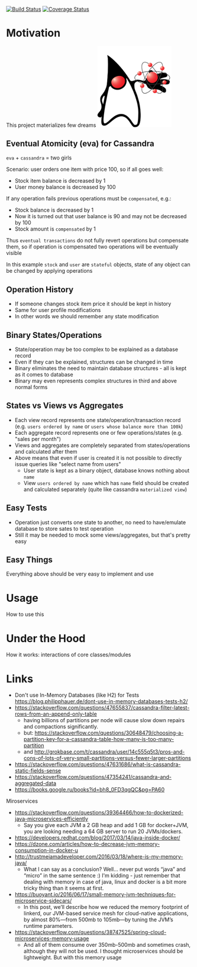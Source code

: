 [![Build Status](https://travis-ci.org/eva4j/eva4j-api.svg?branch=master)](https://travis-ci.org/eva4j/eva4j-api)
[![Coverage Status](https://coveralls.io/repos/eva4j/eva4j-api/badge.png)](https://coveralls.io/r/eva4j/eva4j-api)


# Motivation

This project materializes few dreams <img src="atomik-java.png" width="200"> 

## Eventual Atomicity (eva) for Cassandra

`eva` + `cassandra` = two girls

Scenario: user orders one item with price 100, so if all goes well:
 
- Stock item balance is decreased by 1
- User money balance is decreased by 100

If any operation fails previous operations must be `compensated`, e.g.:

- Stock balance is decreased by 1
- Now it is turned out that user balance is 90 and may not be decreased by 100
- Stock amount is `compensated` by 1

Thus `eventual transactions` do not fully revert operations but compensate them, so if operation is compensated two operations will be eventually visible

In this example `stock` and `user`  are `stateful` objects, state of any object can be changed by applying operations

## Operation History

- If someone changes stock item price it should be kept in history
- Same for user profile modifications
- In other words we should remember any state modification

## Binary States/Operations

- State/operation may be too complex to be explained as a database record
- Even if they can be explained, structures can be changed in time
- Binary eliminates the need to maintain database structures - all is kept as it comes to database
- Binary may even represents complex structures in third and above normal forms

## States vs Views vs Aggregates

- Each view record represents one state/operation/transaction record (e.g. `users ordered by name` or `users whose balance more than 100k`)
- Each aggregate record represents one or few operations/states (e.g. "sales per month")
- Views and aggregates are completely separated from states/operations and calculated after them
- Above means that even if user is created it is not possible to directly issue queries like "select name from users"
  - User state is kept as a binary object, database knows nothing about `name`
  - View `users ordered by name` which has `name` field should be created and calculated separately (quite like cassandra `materialized view`)
  
## Easy Tests

- Operation just converts one state to another, no need to have/emulate database to store sates to test operation 
- Still it may be needed to mock some views/aggregates, but that's pretty easy

## Easy Things

Everything above should be very easy to implement and use 

# Usage

How to use this

# Under the Hood

How it works: interactions of core classes/modules

# Links

- Don't use In-Memory Databases (like H2) for Tests https://blog.philipphauer.de/dont-use-in-memory-databases-tests-h2/
- https://stackoverflow.com/questions/47655837/cassandra-filter-latest-rows-from-an-append-only-table
  - having billions of partitions per node will cause slow down repairs and compactions significantly.
  - but: https://stackoverflow.com/questions/30648479/choosing-a-partition-key-for-a-cassandra-table-how-many-is-too-many-partition
  - and http://grokbase.com/t/cassandra/user/14c555q5t3/pros-and-cons-of-lots-of-very-small-partitions-versus-fewer-larger-partitions 
- https://stackoverflow.com/questions/47631686/what-is-cassandra-static-fields-sense
- https://stackoverflow.com/questions/47354241/cassandra-and-aggregated-data
- https://books.google.ru/books?id=bh8_0FD3qgQC&pg=PA60

Miroservices

- https://stackoverflow.com/questions/39364466/how-to-dockerized-java-microservices-efficiently
  - Say you give each JVM a 2 GB heap and add 1 GB for docker+JVM, you are looking needing a 64 GB server to run 20 JVMs/dockers.
- https://developers.redhat.com/blog/2017/03/14/java-inside-docker/
- https://dzone.com/articles/how-to-decrease-jvm-memory-consumption-in-docker-u
- http://trustmeiamadeveloper.com/2016/03/18/where-is-my-memory-java/
  - What I can say as a conclusion? Well… never put words “java” and “micro” in the same sentence :) I'm kidding - just remember that dealing with memory in case of java, linux and docker is a bit more tricky thing than it seems at first.
- https://buoyant.io/2016/06/17/small-memory-jvm-techniques-for-microservice-sidecars/
  - In this post, we’ll describe how we reduced the memory footprint of linkerd, our JVM-based service mesh for cloud-native applications, by almost 80%—from 500mb to 105mb—by tuning the JVM’s runtime parameters. 
- https://stackoverflow.com/questions/38747525/spring-cloud-microservices-memory-usage
  -  And all of them consume over 350mb-500mb and sometimes crash, although they will not be used. I thought microservices should be lightweight. But with this memory usage
